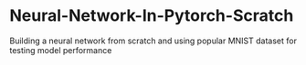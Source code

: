 # Neural-Network-In-Pytorch-Scratch
Building a neural network from scratch and using popular MNIST dataset for testing model performance
